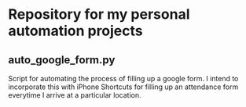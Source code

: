 # Repository for my personal automation projects
## auto_google_form.py 
Script for automating the process of filling up a google form. I intend to incorporate this with 
iPhone Shortcuts for filling up an attendance form everytime I arrive at a particular location.
